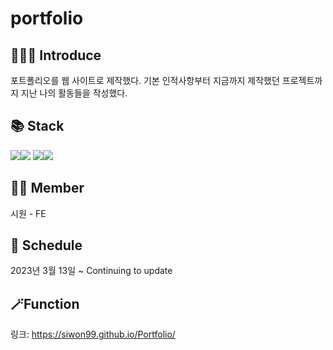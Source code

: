 # portfolio



## 💁🏻‍♀️ Introduce
포트폴리오를 웹 사이트로 제작했다. 기본 인적사항부터 지금까지 제작했던 프로젝트까지 지난 나의 활동들을 작성했다. 

## 📚 Stack
<img src="https://img.shields.io/badge/html5-E34F26?style=for-the-badge&logo=html5&logoColor=white"><img src="https://img.shields.io/badge/css-1572B6?style=for-the-badge&logo=css3&logoColor=white"> <img src="https://img.shields.io/badge/fontawesome-339AF0?style=for-the-badge&logo=fontawesome&logoColor=white"><img src="https://img.shields.io/badge/github-181717?style=for-the-badge&logo=github&logoColor=white">

## 🤼‍♂️ Member
시원 - FE

## 📆 Schedule
2023년 3월 13일 ~ Continuing to update

## 🪄Function
링크: https://siwon99.github.io/Portfolio/





